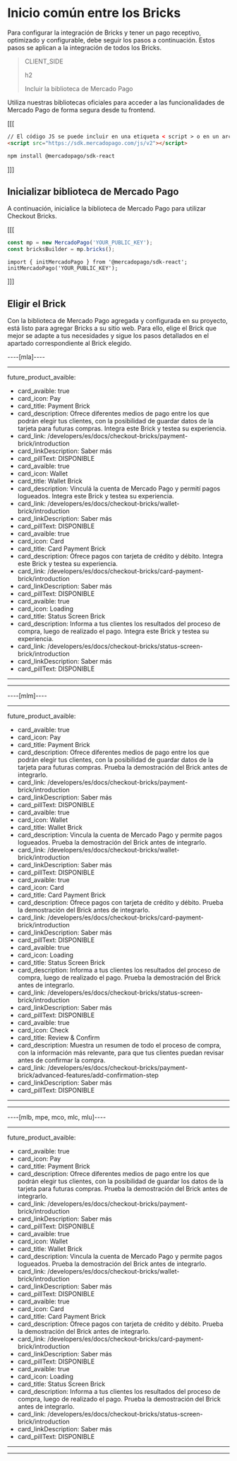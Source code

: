 # Inicio común entre los Bricks

Para configurar la integración de Bricks y tener un pago receptivo, optimizado y configurable, debe seguir los pasos a continuación. Estos pasos se aplican a la integración de todos los Bricks.

> CLIENT_SIDE
>
> h2
>
> Incluir la biblioteca de Mercado Pago

Utiliza nuestras bibliotecas oficiales para acceder a las funcionalidades de Mercado Pago de forma segura desde tu frontend.

[[[
```html
// El código JS se puede incluir en una etiqueta < script > o en un archivo JS separado.
<script src="https://sdk.mercadopago.com/js/v2"></script>
```
```bash
npm install @mercadopago/sdk-react
```
]]]

## Inicializar biblioteca de Mercado Pago

A continuación, inicialice la biblioteca de Mercado Pago para utilizar Checkout Bricks.

[[[
```Javascript
const mp = new MercadoPago('YOUR_PUBLIC_KEY');
const bricksBuilder = mp.bricks();
```
```react-jsx
import { initMercadoPago } from '@mercadopago/sdk-react';
initMercadoPago('YOUR_PUBLIC_KEY');
```
]]]

## Eligir el Brick

Con la biblioteca de Mercado Pago agregada y configurada en su proyecto, está listo para agregar Bricks a su sitio web. Para ello, elige el Brick que mejor se adapte a tus necesidades y sigue los pasos detallados en el apartado correspondiente al Brick elegido.

----[mla]----

---
future_product_avaible: 
 - card_avaible: true
 - card_icon: Pay
 - card_title: Payment Brick
 - card_description: Ofrece diferentes medios de pago entre los que podrán elegir tus clientes, con la posibilidad de guardar datos de la tarjeta para futuras compras. Integra este Brick y testea su experiencia. 
 - card_link: /developers/es/docs/checkout-bricks/payment-brick/introduction
 - card_linkDescription: Saber más
 - card_pillText: DISPONIBLE
 - card_avaible: true
 - card_icon: Wallet
 - card_title: Wallet Brick
 - card_description: Vinculá la cuenta de Mercado Pago y permití pagos logueados. Integra este Brick y testea su experiencia.
 - card_link: /developers/es/docs/checkout-bricks/wallet-brick/introduction
 - card_linkDescription: Saber más
 - card_pillText: DISPONIBLE
 - card_avaible: true
 - card_icon: Card
 - card_title: Card Payment Brick
 - card_description: Ofrece pagos con tarjeta de crédito y débito. Integra este Brick y testea su experiencia.
 - card_link: /developers/es/docs/checkout-bricks/card-payment-brick/introduction
 - card_linkDescription: Saber más
 - card_pillText: DISPONIBLE
 - card_avaible: true
 - card_icon: Loading
 - card_title: Status Screen Brick
 - card_description: Informa a tus clientes los resultados del proceso de compra, luego de realizado el pago. Integra este Brick y testea su experiencia.
 - card_link: /developers/es/docs/checkout-bricks/status-screen-brick/introduction
 - card_linkDescription: Saber más
 - card_pillText: DISPONIBLE
---

------------
----[mlm]----

---
future_product_avaible: 
 - card_avaible: true
 - card_icon: Pay
 - card_title: Payment Brick
 - card_description: Ofrece diferentes medios de pago entre los que podrán elegir tus clientes, con la posibilidad de guardar datos de la tarjeta para futuras compras. Prueba la demostración del Brick antes de integrarlo.
 - card_link: /developers/es/docs/checkout-bricks/payment-brick/introduction
 - card_linkDescription: Saber más
 - card_pillText: DISPONIBLE
 - card_avaible: true
 - card_icon: Wallet
 - card_title: Wallet Brick
 - card_description: Vincula la cuenta de Mercado Pago y permite pagos logueados. Prueba la demostración del Brick antes de integrarlo.
 - card_link: /developers/es/docs/checkout-bricks/wallet-brick/introduction
 - card_linkDescription: Saber más
 - card_pillText: DISPONIBLE
 - card_avaible: true
 - card_icon: Card
 - card_title: Card Payment Brick
 - card_description: Ofrece pagos con tarjeta de crédito y débito. Prueba la demostración del Brick antes de integrarlo.
 - card_link: /developers/es/docs/checkout-bricks/card-payment-brick/introduction
 - card_linkDescription: Saber más
 - card_pillText: DISPONIBLE
 - card_avaible: true
 - card_icon: Loading
 - card_title: Status Screen Brick
 - card_description: Informa a tus clientes los resultados del proceso de compra, luego de realizado el pago. Prueba la demostración del Brick antes de integrarlo.
 - card_link: /developers/es/docs/checkout-bricks/status-screen-brick/introduction
 - card_linkDescription: Saber más
 - card_pillText: DISPONIBLE
 - card_avaible: true
 - card_icon: Check
 - card_title: Review & Confirm
 - card_description: Muestra un resumen de todo el proceso de compra, con la información más relevante, para que tus clientes puedan revisar antes de confirmar la compra.
 - card_link: /developers/es/docs/checkout-bricks/payment-brick/advanced-features/add-confirmation-step
 - card_linkDescription: Saber más
 - card_pillText: DISPONIBLE
---

------------
----[mlb, mpe, mco, mlc, mlu]----

---
future_product_avaible: 
 - card_avaible: true
 - card_icon: Pay
 - card_title: Payment Brick
 - card_description: Ofrece diferentes medios de pago entre los que podrán elegir tus clientes, con la posibilidad de guardar los datos de la tarjeta para futuras compras. Prueba la demostración del Brick antes de integrarlo.
 - card_link: /developers/es/docs/checkout-bricks/payment-brick/introduction
 - card_linkDescription: Saber más
 - card_pillText: DISPONIBLE
 - card_avaible: true
 - card_icon: Wallet
 - card_title: Wallet Brick
 - card_description: Vincula la cuenta de Mercado Pago y permite pagos logueados. Prueba la demostración del Brick antes de integrarlo.
 - card_link: /developers/es/docs/checkout-bricks/wallet-brick/introduction
 - card_linkDescription: Saber más
 - card_pillText: DISPONIBLE
 - card_avaible: true
 - card_icon: Card
 - card_title: Card Payment Brick
 - card_description: Ofrece pagos con tarjeta de crédito y débito. Prueba la demostración del Brick antes de integrarlo.
 - card_link: /developers/es/docs/checkout-bricks/card-payment-brick/introduction
 - card_linkDescription: Saber más
 - card_pillText: DISPONIBLE
 - card_avaible: true
 - card_icon: Loading
 - card_title: Status Screen Brick
 - card_description: Informa a tus clientes los resultados del proceso de compra, luego de realizado el pago. Prueba la demostración del Brick antes de integrarlo.
 - card_link: /developers/es/docs/checkout-bricks/status-screen-brick/introduction
 - card_linkDescription: Saber más
 - card_pillText: DISPONIBLE
---

------------